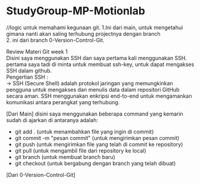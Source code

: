 # StudyGroup-MP-Motionlab

//logic untuk memahami kegunaan git.
1.Ini dari main, untuk mengetahui gimana nanti akan saling terhubung projectnya dengan branch\
2. ini dari branch 0-Version-Control-Git.
   
 Review Materi Git week 1\
Disini saya menggunakan SSH dan saya pertama kali menggunakan SSH. pertama saya tadi di minta untuk membuat ssh-key, untuk dapat mengakses SSH dalam github.\
Pengertian SSH :\
-> SSH (Secure Shell) adalah protokol jaringan yang memungkinkan pengguna untuk mengakses dan menulis data dalam repositori GitHub secara aman. SSH menggunakan enkripsi end-to-end untuk mengamankan komunikasi antara perangkat yang terhubung.
 
[Dari Main]
disini saya menggunakan beberapa command yang kemarin sudah di ajarkan di antaranya adalah:
- git add . (untuk menambahkan file yang ingin di commit)
- git commit -m "pesan commit" (untuk mengirimkan pesan commit)
- git push (untuk mengirimkan file yang telah di commit ke repository)
- git pull (untuk mengambil file dari repository ke local)
- git branch (untuk membuat branch baru)
- git checkout (untuk bergabung dengan branch yang telah dibuat)

[Dari  0-Version-Control-Git]
